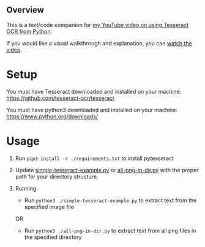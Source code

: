 ## Overview

This is a text/code companion for [my YouTube video on using Tesseract OCR from Python](https://youtu.be/HNCypVfeTdw).

If you would like a visual walkthrough and explanation, you can [watch the video](https://youtu.be/HNCypVfeTdw).

# Setup

You must have Tesseract downloaded and installed on your machine: https://github.com/tesseract-ocr/tesseract

You must have python3 downloaded and installed on your machine: https://www.python.org/downloads/

# Usage

1. Run `pip3 install -r ./requirements.txt` to install pytesseract
2. Update [simple-tesseract-example.py](./simple-tesseract-example.py) or [all-png-in-dir.py](./all-png-in-dir.py) with the proper path for your directory structure.
3. Running
    - Run `python3 ./simple-tesseract-example.py` to extract text from the specified image file
    
    OR
    - Run `python3 ./all-png-in-dir.py` to extract text from all png files in the specified directory
